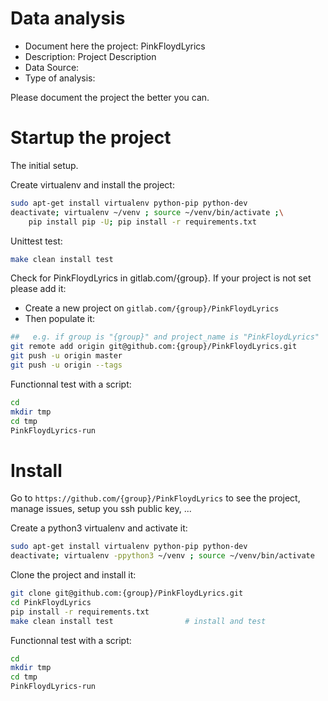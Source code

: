 # Data analysis
- Document here the project: PinkFloydLyrics
- Description: Project Description
- Data Source:
- Type of analysis:

Please document the project the better you can.

# Startup the project

The initial setup.

Create virtualenv and install the project:
```bash
sudo apt-get install virtualenv python-pip python-dev
deactivate; virtualenv ~/venv ; source ~/venv/bin/activate ;\
    pip install pip -U; pip install -r requirements.txt
```

Unittest test:
```bash
make clean install test
```

Check for PinkFloydLyrics in gitlab.com/{group}.
If your project is not set please add it:

- Create a new project on `gitlab.com/{group}/PinkFloydLyrics`
- Then populate it:

```bash
##   e.g. if group is "{group}" and project_name is "PinkFloydLyrics"
git remote add origin git@github.com:{group}/PinkFloydLyrics.git
git push -u origin master
git push -u origin --tags
```

Functionnal test with a script:

```bash
cd
mkdir tmp
cd tmp
PinkFloydLyrics-run
```

# Install

Go to `https://github.com/{group}/PinkFloydLyrics` to see the project, manage issues,
setup you ssh public key, ...

Create a python3 virtualenv and activate it:

```bash
sudo apt-get install virtualenv python-pip python-dev
deactivate; virtualenv -ppython3 ~/venv ; source ~/venv/bin/activate
```

Clone the project and install it:

```bash
git clone git@github.com:{group}/PinkFloydLyrics.git
cd PinkFloydLyrics
pip install -r requirements.txt
make clean install test                # install and test
```
Functionnal test with a script:

```bash
cd
mkdir tmp
cd tmp
PinkFloydLyrics-run
```
